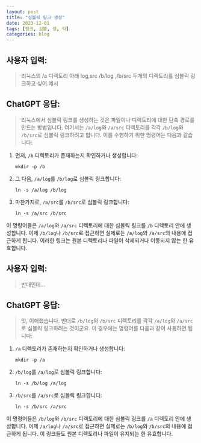 ```yaml
---
layout: post
title: "심볼릭 링크 생성"
date: 2023-12-01
tags: [링크, 심볼, 생, 릭]
categories: blog
---
```


## 사용자 입력:
> 리눅스의 /a 디렉토리 아래  log,src   /b/log ,/b/src  두개의 디렉토리를 심볼릭 링크하고 싶어.예시

## ChatGPT 응답:
> 리눅스에서 심볼릭 링크를 생성하는 것은 파일이나 디렉토리에 대한 단축 경로를 만드는 방법입니다. 여기서는 `/a/log`와 `/a/src` 디렉토리를 각각 `/b/log`와 `/b/src`로 심볼릭 링크하려고 합니다. 이를 수행하기 위한 명령어는 다음과 같습니다:

1. 먼저, `/b` 디렉토리가 존재하는지 확인하거나 생성합니다:
   ```
   mkdir -p /b
   ```

2. 그 다음, `/a/log`를 `/b/log`로 심볼릭 링크합니다:
   ```
   ln -s /a/log /b/log
   ```

3. 마찬가지로, `/a/src`를 `/b/src`로 심볼릭 링크합니다:
   ```
   ln -s /a/src /b/src
   ```

이 명령어들은 `/a/log`와 `/a/src` 디렉토리에 대한 심볼릭 링크를 `/b` 디렉토리 안에 생성합니다. 이제 `/b/log`나 `/b/src`로 접근하면 실제로는 `/a/log`와 `/a/src`의 내용에 접근하게 됩니다. 이러한 링크는 원본 디렉토리나 파일이 삭제되거나 이동되지 않는 한 유효합니다.

## 사용자 입력:
> 반대인데...

## ChatGPT 응답:
> 앗, 이해했습니다. 반대로 `/b/log`와 `/b/src` 디렉토리를 각각 `/a/log`와 `/a/src`로 심볼릭 링크하려는 것이군요. 이 경우에는 명령어를 다음과 같이 사용하면 됩니다:

1. `/a` 디렉토리가 존재하는지 확인하거나 생성합니다:
   ```
   mkdir -p /a
   ```

2. `/b/log`를 `/a/log`로 심볼릭 링크합니다:
   ```
   ln -s /b/log /a/log
   ```

3. `/b/src`를 `/a/src`로 심볼릭 링크합니다:
   ```
   ln -s /b/src /a/src
   ```

이 명령어들은 `/b/log`와 `/b/src` 디렉토리에 대한 심볼릭 링크를 `/a` 디렉토리 안에 생성합니다. 이제 `/a/log`나 `/a/src`로 접근하면 실제로는 `/b/log`와 `/b/src`의 내용에 접근하게 됩니다. 이 링크들도 원본 디렉토리나 파일이 유지되는 한 유효합니다.

